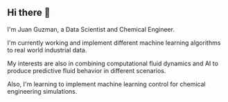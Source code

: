 ## Hi there 👋

I'm Juan Guzman, a Data Scientist and Chemical Engineer. 

I'm currently working and implement different machine learning algorithms to real world industrial data. 

My interests are also in combining computational fluid dynamics and AI to produce predictive fluid behavior in different scenarios. 

Also, I'm learning to implement machine learning control for chemical engineering simulations.
